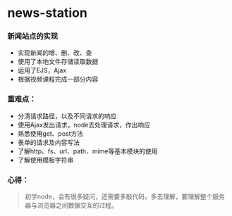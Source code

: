# news-station
### 新闻站点的实现
* 实现新闻的增、删、改、查
* 使用了本地文件存储读取数据
* 运用了EJS，Ajax
* 根据视频课程完成一部分内容
### 重难点：
* 分清请求路径，以及不同请求的响应
* 使用Ajax发出请求，node去处理请求，作出响应
* 熟悉使用get、post方法
* 表单的请求及内容写法
* 了解http、fs、url、path、mime等基本模块的使用
* 了解使用模板字符串

### 心得：
> 初学node，会有很多疑问，还需要多敲代码，多去理解，要理解整个服务器与浏览器之间数据交互的过程。
